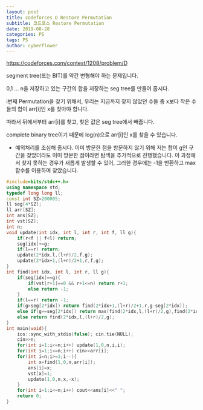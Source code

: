 ```yaml
---
layout: post
title: codeforces D Restore Permutation
subtitle: 코드포스 Restore Permutation
date: 2019-08-28
categories: PS
tags: PS
author: cyberflower
---
```


<https://codeforces.com/contest/1208/problem/D>

segment tree(또는 BIT)를 약간 변형해야 하는 문제입니다.

0,1 ... n을 저장하고 있는 구간의 합을 저장하는 seg tree를 만들어 줍시다.

i번째 Permutation을 찾기 위해서, 우리는 지금까지 찾지 않았던 수들 중 x보다 작은 수들의 합이 arr[i]인 x를 찾아야 합니다.

따라서 뒤에서부터 arr[i]를 찾고, 찾은 값은 seg tree에서 빼줍니다.

complete binary tree이기 때문에 log(n)으로 arr[i]인 x를 찾을 수 있습니다.

* 예외처리를 조심해 줍시다. 이미 방문한 점을 방문하지 않기 위해 저는 합이 g인 구간을 찾았더라도 이미 방문한 점이라면 탐색을 추가적으로 진행했습니다. 이 과정에서 찾지 못하는 경우가 새롭게 발생할 수 있어, 그러한 경우에는 -1을 반환하고 max 함수를 이용하여 찾았습니다.

```cpp
#include<bits/stdc++.h>
using namespace std;
typedef long long ll;
const int SZ=200005;
ll seg[4*SZ];
ll arr[SZ];
int ans[SZ];
int vst[SZ];
int n;
void update(int idx, int l, int r, int f, ll g){
	if(r<f || f<l) return;
	seg[idx]+=g;
	if(l==r) return;
	update(2*idx,l,(l+r)/2,f,g);
	update(2*idx+1,(l+r)/2+1,r,f,g);
}
int find(int idx, int l, int r, ll g){
	if(seg[idx]==g){
		if(vst[r+1]==0 && r+1<=n) return r+1;
		else return -1;
	}
	if(l==r) return -1;
	if(g>seg[2*idx]) return find(2*idx+1,(l+r)/2+1,r,g-seg[2*idx]);
	else if(g==seg[2*idx]) return max(find(2*idx,l,(l+r)/2,g),find(2*idx+1,(l+r)/2+1,r,g-seg[2*idx]));
	else return find(2*idx,l,(l+r)/2,g);
}
int main(void){
	ios::sync_with_stdio(false); cin.tie(NULL);
	cin>>n;
	for(int i=1;i<=n;i++) update(1,0,n,i,i);
	for(int i=1;i<=n;i++) cin>>arr[i];
	for(int i=n;i>=1;i--){
		int x=find(1,0,n,arr[i]);
		ans[i]=x;
		vst[x]=1;
		update(1,0,n,x,-x);
	}
	for(int i=1;i<=n;i++) cout<<ans[i]<<" ";
	return 0;
}
```

